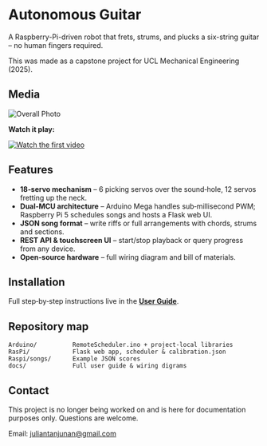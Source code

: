 # Autonomous Guitar
A Raspberry-Pi-driven robot that frets, strums, and plucks a six-string guitar – no human fingers required.

This was made as a capstone project for UCL Mechanical Engineering (2025).

## Media
![Overall Photo](docs/images/overall_photo.JPG)

**Watch it play:**

[![Watch the first video](https://img.youtube.com/vi/PY2tfHVHB4E/hqdefault.jpg)](https://www.youtube.com/watch?v=PY2tfHVHB4E&list=PLb9mSR-lN_d_GtLbXkXRv01xG--_rrkUY)

## Features
- **18‑servo mechanism** – 6 picking servos over the sound‑hole, 12 servos fretting up the neck.
- **Dual‑MCU architecture** – Arduino Mega handles sub‑millisecond PWM; Raspberry Pi 5 schedules songs and hosts a Flask web UI.
- **JSON song format** – write riffs or full arrangements with chords, strums and sections.
- **REST API & touchscreen UI** – start/stop playback or query progress from any device.
- **Open‑source hardware** – full wiring diagram and bill of materials.

## Installation
Full step‑by‑step instructions live in the [**User Guide**](docs/user_guide.md).

## Repository map
```
Arduino/          RemoteScheduler.ino + project‑local libraries
RasPi/            Flask web app, scheduler & calibration.json
Raspi/songs/      Example JSON scores
docs/             Full user guide & wiring digrams
```

## Contact
This project is no longer being worked on and is here for documentation purposes only. Questions are welcome.

Email: juliantanjunan@gmail.com
